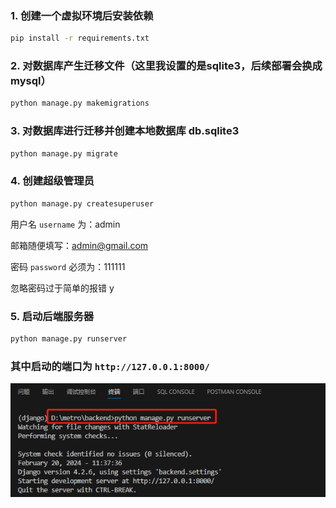 ### 1. 创建一个虚拟环境后安装依赖

```bash
pip install -r requirements.txt
```

### 2. 对数据库产生迁移文件（这里我设置的是sqlite3，后续部署会换成mysql）
```bash
python manage.py makemigrations
```

### 3. 对数据库进行迁移并创建本地数据库 db.sqlite3
```bash
python manage.py migrate
```

### 4. 创建超级管理员
```bash
python manage.py createsuperuser
```

用户名 `username` 为：admin

邮箱随便填写：admin@gmail.com

密码 `password` 必须为：111111

忽略密码过于简单的报错 y

### 5. 启动后端服务器
```bash
python manage.py runserver
```

### 其中启动的端口为  `http://127.0.0.1:8000/`

![alt text](image.png)